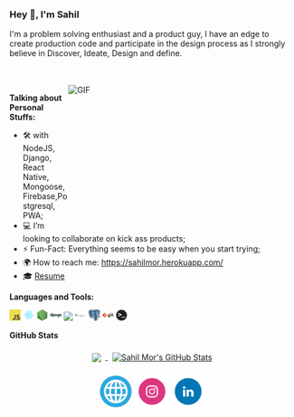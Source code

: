 ### Hey 👋, I'm Sahil
I'm a problem solving enthusiast and a product guy, I have an edge to create production code and participate in the design process as I strongly believe in Discover, Ideate, Design and define.

<br/>
<br/>

  <img align="right" height="250" width="400" alt="GIF" src="https://media.giphy.com/media/Y4ak9Ki2GZCbJxAnJD/giphy.gif" />

**Talking about Personal Stuffs:**

- 🛠 with NodeJS, Django, React Native, Mongoose, Firebase,Postgresql, PWA; 
- 💻 I’m looking to collaborate on kick ass products;
- ⚡️ Fun-Fact: Everything seems to be easy when you start trying;
- 🌍 How to reach me: <a href="https://sahilmor.herokuapp.com/" target="_blank">https://sahilmor.herokuapp.com/</a>
- 🎓 <a href="https://drive.google.com/file/d/1zXucciW2V4Ls1j35oSRnoFfRmnKXInnl/view?usp=sharing" target="_blank"> Resume </a> 

**Languages and Tools:**  

<code><img height="20" src="https://raw.githubusercontent.com/github/explore/80688e429a7d4ef2fca1e82350fe8e3517d3494d/topics/javascript/javascript.png"></code>
<code><img height="20" src="https://raw.githubusercontent.com/github/explore/80688e429a7d4ef2fca1e82350fe8e3517d3494d/topics/react/react.png"></code>
<code><img height="20" src="https://raw.githubusercontent.com/github/explore/80688e429a7d4ef2fca1e82350fe8e3517d3494d/topics/nodejs/nodejs.png"></code>
<code><img height="20" src="https://raw.githubusercontent.com/github/explore/80688e429a7d4ef2fca1e82350fe8e3517d3494d/topics/django/django.png"></code>
<code><img height="20" src="https://cdn4.iconfinder.com/data/icons/google-i-o-2016/512/google_firebase-2-512.png"></code>
<code><img height="20" src="https://raw.githubusercontent.com/github/explore/80688e429a7d4ef2fca1e82350fe8e3517d3494d/topics/mongodb/mongodb.png"></code>
<code><img height="20" src="https://raw.githubusercontent.com/github/explore/80688e429a7d4ef2fca1e82350fe8e3517d3494d/topics/postgresql/postgresql.png"></code>
<code><img height="20" src="https://raw.githubusercontent.com/github/explore/80688e429a7d4ef2fca1e82350fe8e3517d3494d/topics/git/git.png"></code>
<code><img height="20" src="https://raw.githubusercontent.com/github/explore/80688e429a7d4ef2fca1e82350fe8e3517d3494d/topics/terminal/terminal.png"></code>



**GitHub Stats** 
<p align="center">
  <a href="https://github.com/sahil-mor">
    <img align="center" style="margin:0.5rem" src="https://github-readme-stats.vercel.app/api/top-langs/?username=sahil-mor&hide=html,css&title_color=f3b745&text_color=fff&icon_color=f3b745&bg_color=14171A" />
  </a>

  <a href="https://github.com/sahil-mor">
    <img align="center" style="margin:0.5rem" src="https://github-readme-stats.vercel.app/api?username=sahil-mor&show_icons=true&line_height=27&count_private=true&title_color=f3b745&text_color=fff&icon_color=fff&bg_color=14171A" alt="Sahil Mor's GitHub Stats" />
  </a>
</p>

<p align="center">
   <a href="https://sahilmor.herokuapp.com/"><img src="https://github.com/sahil-mor/Social-Media-Icons/blob/master/web_icon.png" width="60"></a>
   <a href="https://www.instagram.com/sahil_mor_370/"><img src="https://github.com/sahil-mor/Social-Media-Icons/blob/master/instagram-icon.png" width="60"></a>
   <a href="https://www.linkedin.com/in/sahil-mor-65017b179/"><img src="https://github.com/sahil-mor/Social-Media-Icons/blob/master/linkedin-icon.png" width="60"></a>
</p>



